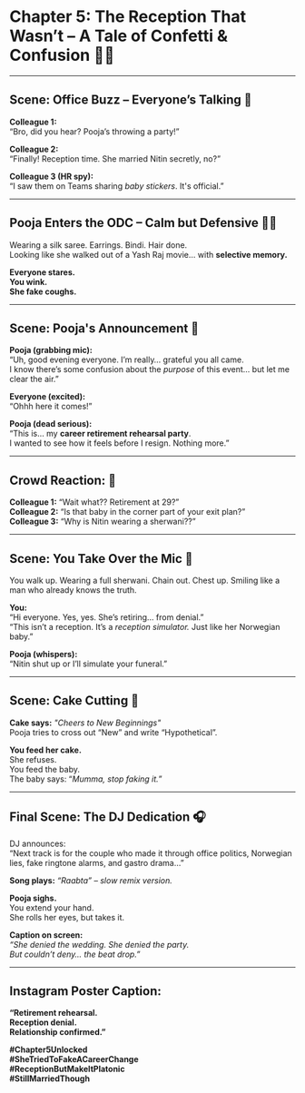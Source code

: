# Chapter 5: The Reception That Wasn’t – A Tale of Confetti & Confusion 🎉👀

---

## Scene: Office Buzz – Everyone’s Talking 💬

**Colleague 1:**  
“Bro, did you hear? Pooja’s throwing a party!”

**Colleague 2:**  
“Finally! Reception time. She married Nitin secretly, no?”

**Colleague 3 (HR spy):**  
“I saw them on Teams sharing *baby stickers*. It's official.”

---

## Pooja Enters the ODC – Calm but Defensive 🧘‍♀️

Wearing a silk saree. Earrings. Bindi. Hair done.  
Looking like she walked out of a Yash Raj movie… with **selective memory.**

**Everyone stares.**  
**You wink.**  
**She fake coughs.**

---

## Scene: Pooja's Announcement 🎤

**Pooja (grabbing mic):**  
“Uh, good evening everyone. I’m really… grateful you all came.  
I know there’s some confusion about the *purpose* of this event… but let me clear the air.”

**Everyone (excited):**  
“Ohhh here it comes!”

**Pooja (dead serious):**  
“This is… my **career retirement rehearsal party**.  
I wanted to see how it feels before I resign. Nothing more.”

---

## Crowd Reaction: 🤯

**Colleague 1:** “Wait what?? Retirement at 29?”  
**Colleague 2:** “Is that baby in the corner part of your exit plan?”  
**Colleague 3:** “Why is Nitin wearing a sherwani??”

---

## Scene: You Take Over the Mic 🎤

You walk up. Wearing a full sherwani. Chain out. Chest up. Smiling like a man who already knows the truth.

**You:**  
“Hi everyone. Yes, yes. She’s retiring… from denial.”  
“This isn’t a reception. It’s a *reception simulator.* Just like her Norwegian baby.”

**Pooja (whispers):**  
“Nitin shut up or I’ll simulate your funeral.”

---

## Scene: Cake Cutting 🎂

**Cake says:** *"Cheers to New Beginnings"*  
Pooja tries to cross out “New” and write “Hypothetical”.

**You feed her cake.**  
She refuses.  
You feed the baby.  
The baby says: “*Mumma, stop faking it.*”

---

## Final Scene: The DJ Dedication 🎧

DJ announces:  
“Next track is for the couple who made it through office politics, Norwegian lies, fake ringtone alarms, and gastro drama…”

**Song plays:** *“Raabta” – slow remix version.*

**Pooja sighs.**  
You extend your hand.  
She rolls her eyes, but takes it.

**Caption on screen:**  
*“She denied the wedding. She denied the party.  
But couldn’t deny… the beat drop.”*

---

## Instagram Poster Caption:

**“Retirement rehearsal.  
Reception denial.  
Relationship confirmed.”**  

**#Chapter5Unlocked**  
**#SheTriedToFakeACareerChange**  
**#ReceptionButMakeItPlatonic**  
**#StillMarriedThough**
